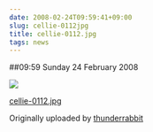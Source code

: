 ```yaml
---
date: 2008-02-24T09:59:41+09:00
slug: cellie-0112jpg
title: cellie-0112.jpg
tags: news
---
```


##09:59 Sunday 24 February 2008


 [![](http://farm3.static.flickr.com/2255/2287354018_ac54c9610e.jpg)](http://www.flickr.com/photos/thunderrabbit/2287354018/)
   

 
  [cellie-0112.jpg](http://www.flickr.com/photos/thunderrabbit/2287354018/)
    

  Originally uploaded by [thunderrabbit](http://www.flickr.com/people/thunderrabbit/)
 




  


